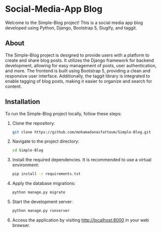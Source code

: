 
# Social-Media-App Blog

Welcome to the Simple-Blog project! This is a social media app blog developed using Python, Django, Bootstrap 5, Slugify, and taggit.

## About

The Simple-Blog project is designed to provide users with a platform to create and share blog posts. It utilizes the Django framework for backend development, allowing for easy management of posts, user authentication, and more. The frontend is built using Bootstrap 5, providing a clean and responsive user interface. Additionally, the taggit library is integrated to enable tagging of blog posts, making it easier to organize and search for content.


## Installation

To run the Simple-Blog project locally, follow these steps:

1. Clone the repository:

   ```bash
   git clone https://github.com/mohamadanasfattoum/Simple-Blog.git
   ```

2. Navigate to the project directory:

   ```bash
   cd Simple-Blog
   ```

3. Install the required dependencies. It is recommended to use a virtual environment:

   ```bash
   pip install -r requirements.txt
   ```

4. Apply the database migrations:

   ```bash
   python manage.py migrate
   ```

5. Start the development server:

   ```bash
   python manage.py runserver
   ```

6. Access the application by visiting [http://localhost:8000](http://localhost:8000) in your web browser.

